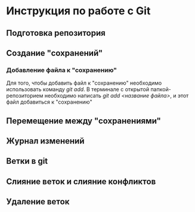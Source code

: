 # Инструкция по работе с Git

## Подготовка репозитория

## Создание "сохранений"

### Добавление файла к "сохранению"
Для того, чтобы добавить файл к "сохранению" необходимо использовать команду *git add*. В терминале с открытой папкой-репозиторием необходимо написать *git add <название файла>*, и этот файл добавиться к "сохранению"

## Перемещение между "сохранениями"

## Журнал изменений

## Ветки в git

## Слияние веток и слияние конфликтов

## Удаление веток